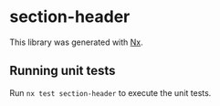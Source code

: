 # section-header

This library was generated with [Nx](https://nx.dev).

## Running unit tests

Run `nx test section-header` to execute the unit tests.

